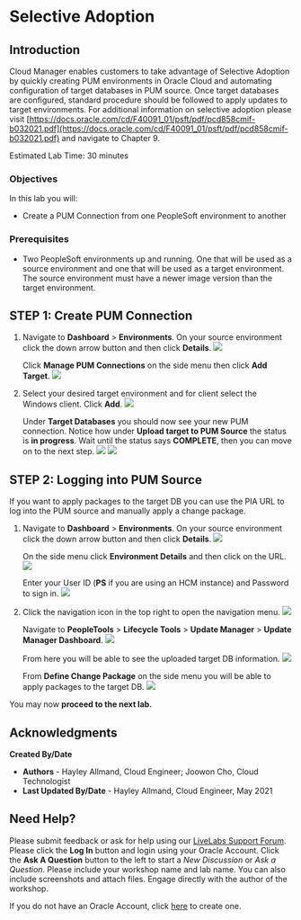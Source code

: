# Selective Adoption

## Introduction
Cloud Manager enables customers to take advantage of Selective Adoption by quickly creating PUM environments in Oracle Cloud and automating configuration of target databases in PUM source. Once target databases are configured, standard procedure should be followed to apply updates to target environments. For additional information on selective adoption please visit [https://docs.oracle.com/cd/F40091_01/psft/pdf/pcd858cmif-b032021.pdf](https://docs.oracle.com/cd/F40091_01/psft/pdf/pcd858cmif-b032021.pdf) and navigate to Chapter 9.

Estimated Lab Time: 30 minutes

### Objectives
In this lab you will:
* Create a PUM Connection from one PeopleSoft environment to another

### Prerequisites
- Two PeopleSoft environments up and running. One that will be used as a source environment and one that will be used as a target environment. The source environment must have a newer image version than the target environment.

## **STEP 1**: Create PUM Connection

1.  Navigate to **Dashboard** > **Environments**. On your source environment click the down arrow button and then click **Details**.
    ![](./images/sourcedetails.png "")

    Click **Manage PUM Connections** on the side menu then click **Add Target**.
    ![](./images/managepum.png "")

2.  Select your desired target environment and for client select the Windows client. Click **Add**.
    ![](./images/selecttarget.png "")

    Under **Target Databases** you should now see your new PUM connection. Notice how under **Upload target to PUM Source** the status is **in progress**. Wait until the status says **COMPLETE**, then you can move on to the next step.
    ![](./images/.png "")
    ![](./images/.png "")

## **STEP 2**: Logging into PUM Source

If you want to apply packages to the target DB you can use the PIA URL to log into the PUM source and manually apply a change package. 

1.  Navigate to **Dashboard** > **Environments**. On your source environment click the down arrow button and then click **Details**. 
    ![](./images/sourcedetails.png "")

    On the side menu click **Environment Details** and then click on the URL.
    ![](./images/url.png "")

    Enter your User ID (**PS** if you are using an HCM instance) and Password to sign in.
    ![](./images/login.png "")

2.  Click the navigation icon in the top right to open the navigation menu.
    ![](./images/nav.png "")

    Navigate to **PeopleTools** > **Lifecycle Tools** > **Update Manager** > **Update Manager Dashboard**.
    ![](./images/updatedash.png "")

    From here you will be able to see the uploaded target DB information.
    ![](./images/dbinfo.png "")

    From **Define Change Package** on the side menu you will be able to apply packages to the target DB.
    ![](./images/define.png "")

You may now **proceed to the next lab.**

## Acknowledgments

**Created By/Date**   
* **Authors** - Hayley Allmand, Cloud Engineer; Joowon Cho, Cloud Technologist
* **Last Updated By/Date** - Hayley Allmand, Cloud Engineer, May 2021

## Need Help?
Please submit feedback or ask for help using our [LiveLabs Support Forum](https://community.oracle.com/tech/developers/categories/Migrate%20SaaS%20to%20OCI). Please click the **Log In** button and login using your Oracle Account. Click the **Ask A Question** button to the left to start a *New Discussion* or *Ask a Question*.  Please include your workshop name and lab name.  You can also include screenshots and attach files.  Engage directly with the author of the workshop.

If you do not have an Oracle Account, click [here](https://profile.oracle.com/myprofile/account/create-account.jspx) to create one.